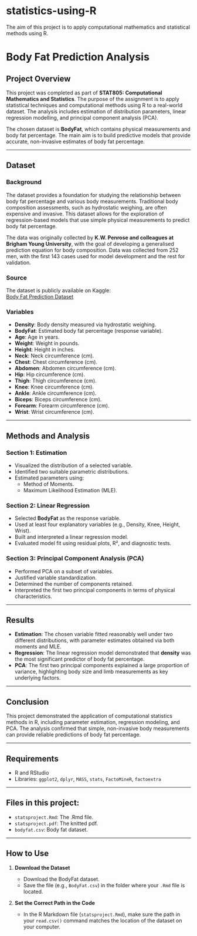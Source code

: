 # statistics-using-R
The aim of this project is to apply computational mathematics and statistical methods using R.


# Body Fat Prediction Analysis  

## Project Overview  
This project was completed as part of **STAT805: Computational Mathematics and Statistics**. The purpose of the assignment is to apply statistical techniques and computational methods using R to a real-world dataset. The analysis includes estimation of distribution parameters, linear regression modelling, and principal component analysis (PCA).  

The chosen dataset is **BodyFat**, which contains physical measurements and body fat percentage. The main aim is to build predictive models that provide accurate, non-invasive estimates of body fat percentage.  

---

## Dataset  

### Background  
The dataset provides a foundation for studying the relationship between body fat percentage and various body measurements. Traditional body composition assessments, such as hydrostatic weighing, are often expensive and invasive. This dataset allows for the exploration of regression-based models that use simple physical measurements to predict body fat percentage.  

The data was originally collected by **K.W. Penrose and colleagues at Brigham Young University**, with the goal of developing a generalised prediction equation for body composition. Data was collected from 252 men, with the first 143 cases used for model development and the rest for validation.  

### Source  
The dataset is publicly available on Kaggle:  
[Body Fat Prediction Dataset](https://www.kaggle.com/datasets/fedesoriano/body-fat-prediction-dataset)  

### Variables  
- **Density**: Body density measured via hydrostatic weighing.  
- **BodyFat**: Estimated body fat percentage (response variable).  
- **Age**: Age in years.  
- **Weight**: Weight in pounds.  
- **Height**: Height in inches.  
- **Neck**: Neck circumference (cm).  
- **Chest**: Chest circumference (cm).  
- **Abdomen**: Abdomen circumference (cm).  
- **Hip**: Hip circumference (cm).  
- **Thigh**: Thigh circumference (cm).  
- **Knee**: Knee circumference (cm).  
- **Ankle**: Ankle circumference (cm).  
- **Biceps**: Biceps circumference (cm).  
- **Forearm**: Forearm circumference (cm).  
- **Wrist**: Wrist circumference (cm).  

---

## Methods and Analysis  

### Section 1: Estimation   
- Visualized the distribution of a selected variable.  
- Identified two suitable parametric distributions.  
- Estimated parameters using:  
  - Method of Moments.  
  - Maximum Likelihood Estimation (MLE).  

### Section 2: Linear Regression   
- Selected **BodyFat** as the response variable.  
- Used at least four explanatory variables (e.g., Density, Knee, Height, Wrist).  
- Built and interpreted a linear regression model.  
- Evaluated model fit using residual plots, R², and diagnostic tests.  

### Section 3: Principal Component Analysis (PCA)  
- Performed PCA on a subset of variables.  
- Justified variable standardization.  
- Determined the number of components retained.  
- Interpreted the first two principal components in terms of physical characteristics.  

---

## Results  
- **Estimation**: The chosen variable fitted reasonably well under two different distributions, with parameter estimates obtained via both moments and MLE.  
- **Regression**: The linear regression model demonstrated that **density** was the most significant predictor of body fat percentage.  
- **PCA**: The first two principal components explained a large proportion of variance, highlighting body size and limb measurements as key underlying factors.  

---

## Conclusion  
This project demonstrated the application of computational statistics methods in R, including parameter estimation, regression modeling, and PCA. The analysis confirmed that simple, non-invasive body measurements can provide reliable predictions of body fat percentage.  

---

## Requirements  
- R and RStudio  
- Libraries: `ggplot2`, `dplyr`, `MASS`, `stats`, `FactoMineR`, `factoextra`

---

## Files in this project:
- `statsproject.Rmd`: The .Rmd file.
- `statsproject.pdf`: The knitted pdf.
- `bodyfat.csv`: Body fat dataset.

---

## How to Use

1. **Download the Dataset**  
   - Download the BodyFat dataset.
   - Save the file (e.g., `BodyFat.csv`) in the folder where your `.Rmd` file is located.

2. **Set the Correct Path in the Code**  
   - In the R Markdown file (`statsproject.Rmd`), make sure the path in your `read.csv()` command matches the location of the dataset on your computer.


 

